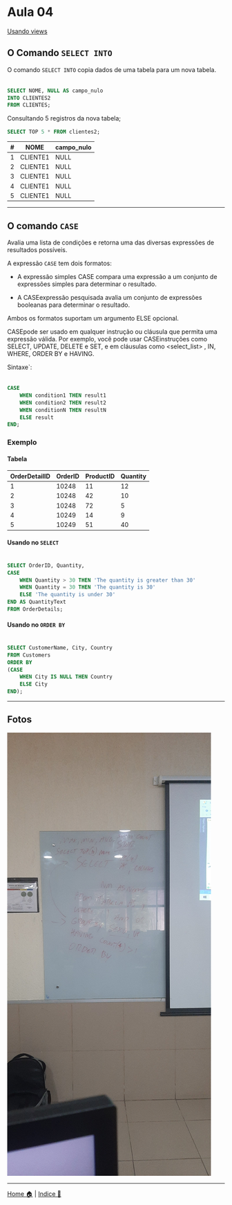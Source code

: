 # Aula 04


[Usando views](./doc/04-Views.md)

## O Comando `SELECT INTO`

O comando `SELECT INTO` copia dados de uma tabela para um nova tabela.

```sql

SELECT NOME, NULL AS campo_nulo
INTO CLIENTES2
FROM CLIENTES;

```

Consultando 5 registros da nova tabela;

```sql
SELECT TOP 5 * FROM clientes2;
```


| # |NOME | campo_nulo |
| --- | --- | --- | 
| 1| CLIENTE1 | NULL|
| 2| CLIENTE1 | NULL|
| 3| CLIENTE1 | NULL|
| 4| CLIENTE1 | NULL|
| 5| CLIENTE1 | NULL|

---

## O comando `CASE`

Avalia uma lista de condições e retorna uma das diversas expressões de resultados possíveis.

A expressão `CASE` tem dois formatos:

* A expressão simples CASE compara uma expressão a um conjunto de expressões simples para determinar o resultado.

* A CASEexpressão pesquisada avalia um conjunto de expressões booleanas para determinar o resultado.

Ambos os formatos suportam um argumento ELSE opcional.

CASEpode ser usado em qualquer instrução ou cláusula que permita uma expressão válida. Por exemplo, você pode usar CASEinstruções como SELECT, UPDATE, DELETE e SET, e em cláusulas como <select_list> , IN, WHERE, ORDER BY e HAVING.

Sintaxe`:

```sql

CASE
    WHEN condition1 THEN result1
    WHEN condition2 THEN result2
    WHEN conditionN THEN resultN
    ELSE result
END;

``` 

### Exemplo

#### Tabela

| OrderDetailID	| OrderID |	ProductID |	Quantity |
| --- | --- | --- | --- |
|1|	10248 |	11 |	12 |
|2|	10248 |	42 |	10 |
|3|	10248 |	72 |	5 |
|4|	10249 |	14 |	9 |
|5|	10249 |	51 |	40 |

#### Usando no `SELECT`

```sql

SELECT OrderID, Quantity,
CASE
    WHEN Quantity > 30 THEN 'The quantity is greater than 30'
    WHEN Quantity = 30 THEN 'The quantity is 30'
    ELSE 'The quantity is under 30'
END AS QuantityText
FROM OrderDetails;

```
#### Usando no `ORDER BY`

```sql

SELECT CustomerName, City, Country
FROM Customers
ORDER BY
(CASE
    WHEN City IS NULL THEN Country
    ELSE City
END);

```
---

## Fotos


![](./img/20240203_085435.jpg)

---

[Home 🏠](../README.md) | [Indice 📇](README.md)